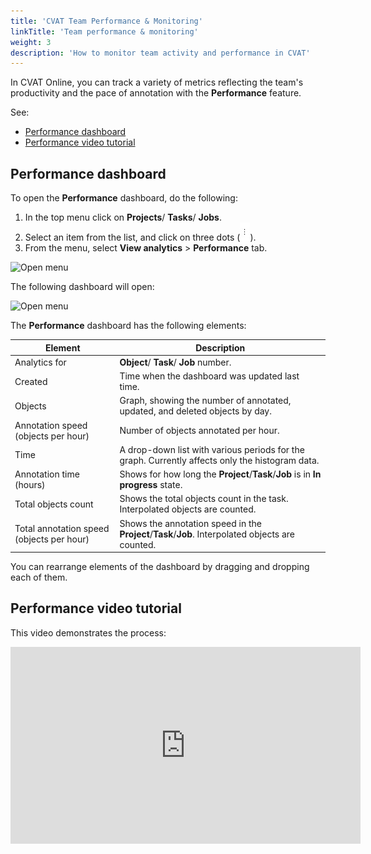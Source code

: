 ```yaml
---
title: 'CVAT Team Performance & Monitoring'
linkTitle: 'Team performance & monitoring'
weight: 3
description: 'How to monitor team activity and performance in CVAT'
---
```


In CVAT Online, you can track a variety of metrics
reflecting the team's productivity and the pace of annotation with
the **Performance** feature.

See:

- [Performance dashboard](#performance-dashboard)
- [Performance video tutorial](#performance-video-tutorial)

## Performance dashboard

To open the **Performance** dashboard, do the following:

1. In the top menu click on **Projects**/ **Tasks**/ **Jobs**.
2. Select an item from the list, and click on three dots (![Open menu](/images/openmenu.jpg)).
3. From the menu, select **View analytics** > **Performance** tab.

![Open menu](/images/viewanalytics.jpg)

The following dashboard will open:

![Open menu](/images/performance_dashboard.jpg)

The **Performance** dashboard has the following elements:

<!--lint disable maximum-line-length-->

| Element                                   | Description                                                                                       |
| ----------------------------------------- | ------------------------------------------------------------------------------------------------- |
| Analytics for                             | **Object**/ **Task**/ **Job** number.                                                             |
| Created                                   | Time when the dashboard was updated last time.                                                    |
| Objects                                   | Graph, showing the number of annotated, updated, and deleted objects by day.                      |
| Annotation speed (objects per hour)       | Number of objects annotated per hour.                                                             |
| Time                                      | A drop-down list with various periods for the graph. Currently affects only the histogram data.   |
| Annotation time (hours)                   | Shows for how long the **Project**/**Task**/**Job** is in **In progress** state.                  |
| Total objects count                       | Shows the total objects count in the task. Interpolated objects are counted.                      |
| Total annotation speed (objects per hour) | Shows the annotation speed in the **Project**/**Task**/**Job**. Interpolated objects are counted. |

<!--lint enable maximum-line-length-->

You can rearrange elements of the dashboard by dragging and dropping each of them.

## Performance video tutorial

This video demonstrates the process:

<iframe width="560" height="315" src="https://www.youtube.com/embed/W4LUq3gwLko" title="YouTube video player" frameborder="0" allow="accelerometer; autoplay; clipboard-write; encrypted-media; gyroscope; picture-in-picture; web-share" allowfullscreen></iframe>
